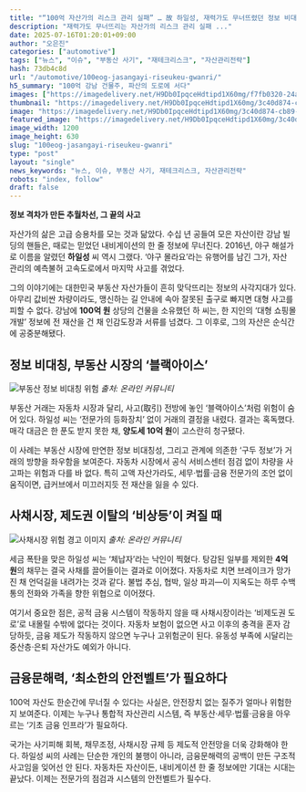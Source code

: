 ```yaml
---
title: "“100억 자산가의 리스크 관리 실패” … 故 하일성, 재력가도 무너뜨렸던 정보 비대칭에 반복되는 ‘비극’"
description: "재력가도 무너뜨리는 자산가의 리스크 관리 실패 ..."
date: 2025-07-16T01:20:01+09:00
author: "오은진"
categories: ["automotive"]
tags: ["뉴스", "이슈", "부동산 사기", "재테크리스크", "자산관리전략"]
hash: 73db4c8d
url: "/automotive/100eog-jasangayi-riseukeu-gwanri/"
h5_summary: "100억 강남 건물주, 파산의 도로에 서다"
images: ["https://imagedelivery.net/H9Db0IpqceHdtipd1X60mg/f7fb0320-24af-4b4d-18a1-b4d2bf551300/public", "https://imagedelivery.net/H9Db0IpqceHdtipd1X60mg/3c40d874-cb89-45ae-942c-779e69c6fd00/public", "https://imagedelivery.net/H9Db0IpqceHdtipd1X60mg/dea49042-b3f0-464b-d119-a07122ba4700/public"]
thumbnail: "https://imagedelivery.net/H9Db0IpqceHdtipd1X60mg/3c40d874-cb89-45ae-942c-779e69c6fd00/public"
image: "https://imagedelivery.net/H9Db0IpqceHdtipd1X60mg/3c40d874-cb89-45ae-942c-779e69c6fd00/public"
featured_image: "https://imagedelivery.net/H9Db0IpqceHdtipd1X60mg/3c40d874-cb89-45ae-942c-779e69c6fd00/public"
image_width: 1200
image_height: 630
slug: "100eog-jasangayi-riseukeu-gwanri"
type: "post"
layout: "single"
news_keywords: "뉴스, 이슈, 부동산 사기, 재테크리스크, 자산관리전략"
robots: "index, follow"
draft: false
---
```


**정보 격차가 만든 추월차선, 그 끝의 사고**

  
자산가의 삶은 고급 승용차를 모는 것과 닮았다. 수십 년 공들여 모은 자산이란 강남 빌딩의 핸들은, 때로는 믿었던 내비게이션의 한 줄 정보에 무너진다. 2016년, 야구 해설가로 이름을 알렸던 **하일성** 씨 역시 그랬다. ‘야구 몰라요’라는 유행어를 남긴 그가, 자산 관리의 예측불허 고속도로에서 마지막 사고를 겪었다.

그의 이야기에는 대한민국 부동산 자산가들이 흔히 맞닥뜨리는 정보의 사각지대가 있다. 아무리 값비싼 차량이라도, 맹신하는 길 안내에 속아 잘못된 출구로 빠지면 대형 사고를 피할 수 없다. 강남에 **100억 원** 상당의 건물을 소유했던 하 씨는, 한 지인의 ‘대형 쇼핑몰 개발’ 정보에 전 재산을 건 채 인감도장과 서류를 넘겼다. 그 이후로, 그의 자산은 순식간에 공중분해됐다.


## 정보 비대칭, 부동산 시장의 ‘블랙아이스’

![부동산 정보 비대칭 위험](https://imagedelivery.net/H9Db0IpqceHdtipd1X60mg/f7fb0320-24af-4b4d-18a1-b4d2bf551300/public)
*출처: 온라인 커뮤니티*


부동산 거래는 자동차 시장과 달리, 사고(取引) 전방에 놓인 ‘블랙아이스’처럼 위험이 숨어 있다. 하일성 씨는 ‘전문가의 등화장치’ 없이 거래의 결정을 내렸다. 결과는 혹독했다. 매각 대금은 한 푼도 받지 못한 채, **양도세 10억 원**이 고스란히 청구됐다.

이 사례는 부동산 시장에 만연한 정보 비대칭성, 그리고 관계에 의존한 ‘구두 정보’가 거래의 방향을 좌우함을 보여준다. 자동차 시장에서 공식 서비스센터 점검 없이 차량을 사고파는 위험과 다를 바 없다. 특히 고액 자산가라도, 세무·법률·금융 전문가의 조언 없이 움직이면, 급커브에서 미끄러지듯 전 재산을 잃을 수 있다.


## 사채시장, 제도권 이탈의 ‘비상등’이 켜질 때

![사채시장 위험 경고 이미지](https://imagedelivery.net/H9Db0IpqceHdtipd1X60mg/dea49042-b3f0-464b-d119-a07122ba4700/public)
*출처: 온라인 커뮤니티*


세금 폭탄을 맞은 하일성 씨는 ‘체납자’라는 낙인이 찍혔다. 탕감된 일부를 제외한 **4억 원**의 채무는 결국 사채를 끌어들이는 결과로 이어졌다. 자동차로 치면 브레이크가 망가진 채 언덕길을 내려가는 것과 같다. 불법 추심, 협박, 일상 파괴—이 지옥도는 하루 수백 통의 전화와 가족을 향한 위협으로 이어졌다.

여기서 중요한 점은, 공적 금융 시스템이 작동하지 않을 때 사채시장이라는 ‘비제도권 도로’로 내몰릴 수밖에 없다는 것이다. 자동차 보험이 없으면 사고 이후의 충격을 혼자 감당하듯, 금융 제도가 작동하지 않으면 누구나 고위험군이 된다. 유동성 부족에 시달리는 중산층·은퇴 자산가도 예외가 아니다.


## 금융문해력, ‘최소한의 안전벨트’가 필요하다

100억 자산도 한순간에 무너질 수 있다는 사실은, 안전장치 없는 질주가 얼마나 위험한지 보여준다. 이제는 누구나 통합적 자산관리 시스템, 즉 부동산·세무·법률·금융을 아우르는 ‘기초 금융 인프라’가 필요하다.

국가는 사기피해 회복, 채무조정, 사채시장 규제 등 제도적 안전망을 더욱 강화해야 한다. 하일성 씨의 사례는 단순한 개인의 불행이 아니라, 금융문해력의 공백이 만든 구조적 사고임을 잊어선 안 된다. 자동차든 자산이든, 내비게이션 한 줄 정보에만 기대는 시대는 끝났다. 이제는 전문가의 점검과 시스템의 안전벨트가 필수다.
